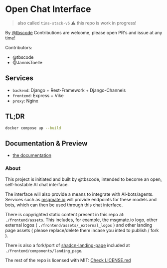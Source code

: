 # Open Chat Interface

> also called `tims-stack-v5` :warning: this repo is work in progress!

By [@tbscode](https://github.com/tbscode/)
Contributions are welcome, please open PR's and issue at any time!

Contributors:
- @tbscode
- @JannisToelle

## Services

- `backend`: Django + Rest-Framework + Django-Channels
- `frontend`: Express + Vike
- `proxy`: Nginx

## TL;DR

```bash
docker compose up --build
```

## Documentation & Preview

- [the documentation](https://tbscode.github.io/django-vike-chat/)

### About

This project is initiated and built by @tbscode, intended to become an open, self-hostable AI chat interface.

The interface will also provide a means to integrate with AI-bots/agents. Services such as [msgmate.io](https://msgmate.io) will provide endpoints for these models and bots, which can then be used through this chat interface.

There is copyrighted static content present in this repo at: `./frontend/assets`. This includes, for example, the msgmate.io logo, other external logos ( `./frontend/assets/_external_logos` ) and other landing page assets ( please replace/delete them incase you inted to publish / fork ).

There is also a fork/port of [shadcn-landing-page](https://github.com/leoMirandaa/shadcn-landing-page/tree/main) included at `./frontend/components/landing_page`.

The rest of the repo is licensed with MIT: [Check LICENSE.md](./LICENSE.md)